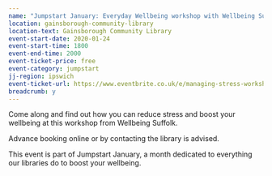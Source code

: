 ```yaml
---
name: "Jumpstart January: Everyday Wellbeing workshop with Wellbeing Suffolk"
location: gainsborough-community-library
location-text: Gainsborough Community Library
event-start-date: 2020-01-24
event-start-time: 1800
event-end-time: 2000
event-ticket-price: free
event-category: jumpstart
jj-region: ipswich
event-ticket-url: https://www.eventbrite.co.uk/e/managing-stress-workshop-tickets-85763899131
breadcrumb: y
---
```


Come along and find out how you can reduce stress and boost your wellbeing at this workshop from Wellbeing Suffolk.

Advance booking online or by contacting the library is advised.

This event is part of Jumpstart January, a month dedicated to everything our libraries do to boost your wellbeing.

